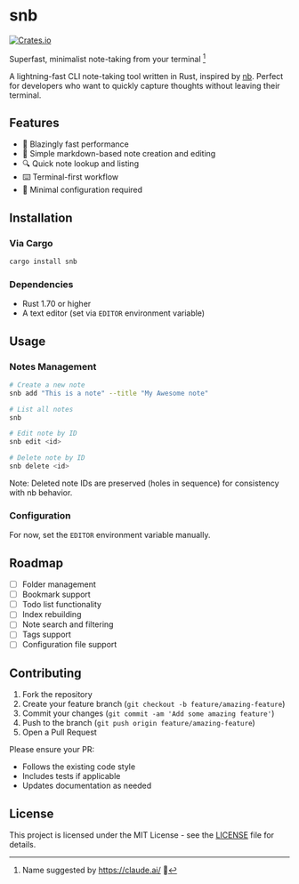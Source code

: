 # snb

[![Crates.io](https://img.shields.io/crates/v/snb)](https://crates.io/crates/snb)

Superfast, minimalist note-taking from your terminal [^1]

A lightning-fast CLI note-taking tool written in Rust, inspired by [nb](https://github.com/xwmx/nb). Perfect for developers who want to quickly capture thoughts without leaving their terminal.

## Features

- 🚀 Blazingly fast performance
- 📝 Simple markdown-based note creation and editing
- 🔍 Quick note lookup and listing
- ⌨️ Terminal-first workflow
- 📂 Minimal configuration required

## Installation

### Via Cargo

```bash
cargo install snb
```

### Dependencies

- Rust 1.70 or higher
- A text editor (set via `EDITOR` environment variable)

## Usage

### Notes Management

```bash
# Create a new note
snb add "This is a note" --title "My Awesome note"

# List all notes
snb

# Edit note by ID
snb edit <id>

# Delete note by ID
snb delete <id>
```

Note: Deleted note IDs are preserved (holes in sequence) for consistency with nb behavior.

### Configuration

For now, set the `EDITOR` environment variable manually.


## Roadmap

- [ ] Folder management
- [ ] Bookmark support
- [ ] Todo list functionality
- [ ] Index rebuilding
- [ ] Note search and filtering
- [ ] Tags support
- [ ] Configuration file support

## Contributing

1. Fork the repository
2. Create your feature branch (`git checkout -b feature/amazing-feature`)
3. Commit your changes (`git commit -am 'Add some amazing feature'`)
4. Push to the branch (`git push origin feature/amazing-feature`)
5. Open a Pull Request

Please ensure your PR:
- Follows the existing code style
- Includes tests if applicable
- Updates documentation as needed

## License

This project is licensed under the MIT License - see the [LICENSE](LICENSE) file for details.

[^1]: Name suggested by https://claude.ai/ 🙏
